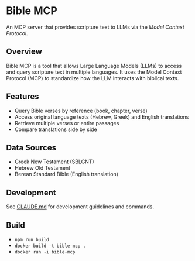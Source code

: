# Bible MCP

An MCP server that provides scripture text to LLMs via the _Model Context Protocol_.

## Overview

Bible MCP is a tool that allows Large Language Models (LLMs) to access and query scripture text in multiple languages. It uses the Model Context Protocol (MCP) to standardize how the LLM interacts with biblical texts.

## Features

- Query Bible verses by reference (book, chapter, verse)
- Access original language texts (Hebrew, Greek) and English translations
- Retrieve multiple verses or entire passages
- Compare translations side by side

## Data Sources

- Greek New Testament (SBLGNT)
- Hebrew Old Testament
- Berean Standard Bible (English translation)

## Development

See [CLAUDE.md](./CLAUDE.md) for development guidelines and commands.

## Build

- `npm run build`
- `docker build -t bible-mcp .`
- `docker run -i bible-mcp`
